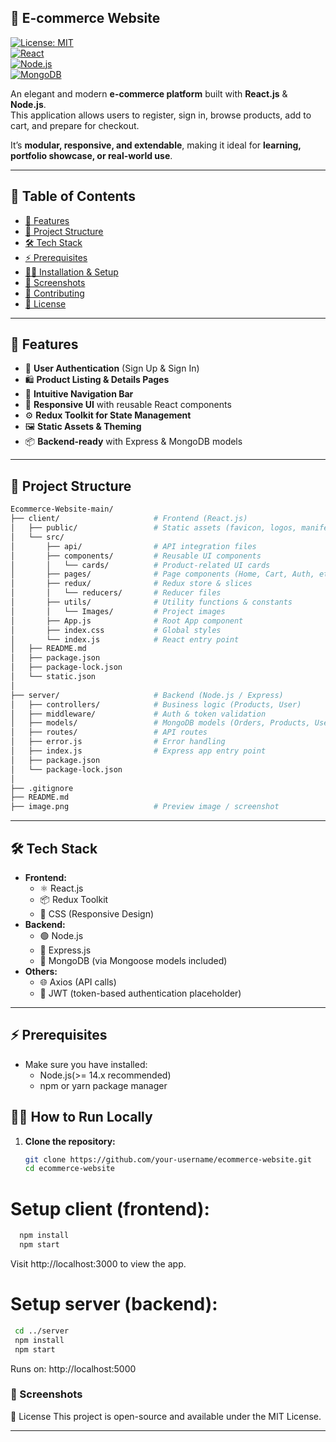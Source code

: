 ## 🛒 E-commerce Website

[![License: MIT](https://img.shields.io/badge/License-MIT-yellow.svg)](LICENSE)  
[![React](https://img.shields.io/badge/Frontend-React.js-61DAFB?logo=react)](https://reactjs.org/)  
[![Node.js](https://img.shields.io/badge/Backend-Node.js-339933?logo=node.js)](https://nodejs.org/)  
[![MongoDB](https://img.shields.io/badge/Database-MongoDB-4DB33D?logo=mongodb)](https://www.mongodb.com/)  

An elegant and modern **e-commerce platform** built with **React.js** & **Node.js**.  
This application allows users to register, sign in, browse products, add to cart, and prepare for checkout.  

It’s **modular, responsive, and extendable**, making it ideal for **learning, portfolio showcase, or real-world use**.  

---

## 📑 Table of Contents
- [🚀 Features](#-features)  
- [📁 Project Structure](#-project-structure)  
- [🛠️ Tech Stack](#️-tech-stack)  
- [⚡ Prerequisites](#-prerequisites)  
- [🧑‍💻 Installation & Setup](#-installation--setup)  
- [📸 Screenshots](#-screenshots)  
- [🤝 Contributing](#-contributing)  
- [📜 License](#-license)  

---

## 🚀 Features

- 🔐 **User Authentication** (Sign Up & Sign In)  
- 🛍️ **Product Listing & Details Pages**  
- 🧭 **Intuitive Navigation Bar**  
- 🎨 **Responsive UI** with reusable React components  
- ⚙️ **Redux Toolkit for State Management**  
- 🖼️ **Static Assets & Theming**  
- 📦 **Backend-ready** with Express & MongoDB models  

---

## 📁 Project Structure

```bash
Ecommerce-Website-main/
├── client/                     # Frontend (React.js)
│   ├── public/                 # Static assets (favicon, logos, manifest)
│   └── src/
│       ├── api/                # API integration files
│       ├── components/         # Reusable UI components
│       │   └── cards/          # Product-related UI cards
│       ├── pages/              # Page components (Home, Cart, Auth, etc.)
│       ├── redux/              # Redux store & slices
│       │   └── reducers/       # Reducer files
│       ├── utils/              # Utility functions & constants
│       │   └── Images/         # Project images
│       ├── App.js              # Root App component
│       ├── index.css           # Global styles
│       └── index.js            # React entry point
│   ├── README.md
│   ├── package.json
│   ├── package-lock.json
│   └── static.json
│
├── server/                     # Backend (Node.js / Express)
│   ├── controllers/            # Business logic (Products, User)
│   ├── middleware/             # Auth & token validation
│   ├── models/                 # MongoDB models (Orders, Products, Users)
│   ├── routes/                 # API routes
│   ├── error.js                # Error handling
│   ├── index.js                # Express app entry point
│   ├── package.json
│   └── package-lock.json
│
├── .gitignore
├── README.md
├── image.png                   # Preview image / screenshot

```


---

## 🛠️ Tech Stack

- **Frontend:**
     - ⚛️ React.js
     - 📦 Redux Toolkit
     - 🎨 CSS (Responsive Design)
- **Backend:**
     - 🟢 Node.js
     - 🚏 Express.js
     - 🍃 MongoDB (via Mongoose models included)
- **Others:**
     - 🌐 Axios (API calls)
     - 🔑 JWT (token-based authentication placeholder)

---


## ⚡ Prerequisites
- Make sure you have installed:
     - Node.js(>= 14.x recommended)
     - npm or yarn package manager
 


## 🧑‍💻 How to Run Locally

1. **Clone the repository:**

   ```bash
   git clone https://github.com/your-username/ecommerce-website.git
   cd ecommerce-website
   ```

# Setup client (frontend):
```bash
  npm install
  npm start
```

Visit http://localhost:3000 to view the app.

# Setup server (backend):
```bash
 cd ../server
 npm install
 npm start
```
Runs on: http://localhost:5000


### 📸 Screenshots



🧾 License
This project is open-source and available under the MIT License.

---

<!--### ✅ Changes made:
- Fixed inconsistent headers and spacing
- Used code blocks properly
- Formatted file structure section
- Cleaned up the steps under "How to Run Locally"
- Added horizontal rules (`---`) for clean separation

Let me know if you want to add:
- Live demo link
- Environment variables section
- Deployment instructions (Render, Vercel, Netlify)

Want a badge (like "Built with React") at the top too? I can add that!-->






